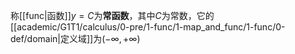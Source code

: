 称[[func|函数]]$y=C$为**常函数**，其中$C$为常数，它的[[academic/G1T1/calculus/0-pre/1-func/1-map_and_func/1-func/0-def/domain|定义域]]为$(-\infty,+\infty)$

